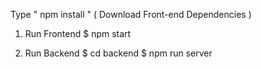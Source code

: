 Type " npm install "  ( Download Front-end Dependencies )

1. Run Frontend
$ npm start

2. Run Backend
$ cd backend
$ npm run server
